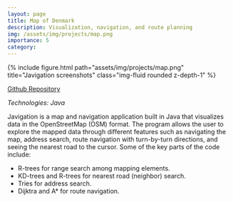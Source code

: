 ```yaml
---
layout: page
title: Map of Denmark
description: Visualization, navigation, and route planning
img: /assets/img/projects/map.png
importance: 5
category:
---
```


<div class="row">
    <div class="col-sm mt-3 mt-md-0">
        {% include figure.html path="assets/img/projects/map.png" title="Javigation screenshots" class="img-fluid rounded z-depth-1" %}
    </div>
</div>

[Github Repository](https://github.com/theauk/Javigation)

*Technologies: Java*

Javigation is a map and navigation application built in Java that visualizes data in the OpenStreetMap (OSM) format. The program allows the user to explore the mapped data through different features such as navigating the map, address search, route navigation with turn-by-turn directions, and seeing the nearest road to the cursor. Some of the key parts of the code include:

- R-trees for range search among mapping elements.
- KD-trees and R-trees for nearest road (neighbor) search.
- Tries for address search.
- Dijktra and A* for route navigation.